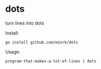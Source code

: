 # dots

turn lines into dots

Install:

    go install github.com/minrk/dots

Usage:

    program-that-makes-a-lot-of-lines | dots
